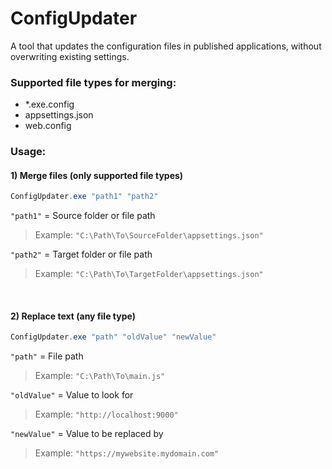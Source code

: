 # ConfigUpdater

A tool that updates the configuration files in published applications, without overwriting existing settings.

### Supported file types for merging:
- *.exe.config
- appsettings.json
- web.config

### Usage:

#### 1) Merge files (only supported file types)

~~~ps1
ConfigUpdater.exe "path1" "path2"
~~~

`"path1"` = Source folder or file path

> Example: `"C:\Path\To\SourceFolder\appsettings.json"`

`"path2"` = Target folder or file path

> Example: `"C:\Path\To\TargetFolder\appsettings.json"`

<br>

#### 2) Replace text (any file type)

~~~ps1
ConfigUpdater.exe "path" "oldValue" "newValue"
~~~

`"path"` = File path

> Example: `"C:\Path\To\main.js"`

`"oldValue"` = Value to look for

> Example: `"http://localhost:9000"`

`"newValue"` = Value to be replaced by

> Example: `"https://mywebsite.mydomain.com"`


